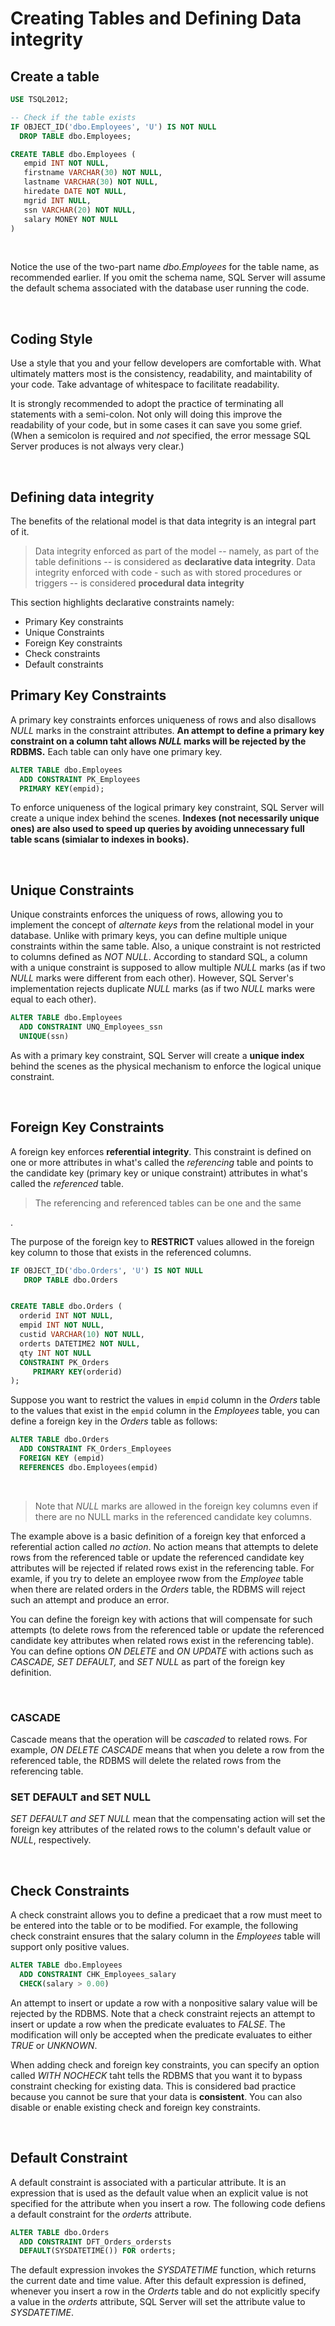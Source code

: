 # Creating Tables and Defining Data integrity

## Create a table

```sql
USE TSQL2012;

-- Check if the table exists
IF OBJECT_ID('dbo.Employees', 'U') IS NOT NULL
  DROP TABLE dbo.Employees;

CREATE TABLE dbo.Employees (
   empid INT NOT NULL,
   firstname VARCHAR(30) NOT NULL,
   lastname VARCHAR(30) NOT NULL,
   hiredate DATE NOT NULL,
   mgrid INT NULL,
   ssn VARCHAR(20) NOT NULL,
   salary MONEY NOT NULL
)
```

<br/>

Notice the use of the two-part name *dbo.Employees* for the table name, as recommended earlier. If you omit the schema name, SQL Server will assume the default schema associated with the database user running the code.


<br/>

## Coding Style
Use a style that you and your fellow developers are comfortable with. What ultimately matters most is the consistency, readability, and maintability of your code. Take advantage of whitespace to facilitate readability.

It is strongly recommended to adopt the practice of terminating all statements with a semi-colon. Not only will doing this improve the readability of your code, but in some cases it can save you some grief. (When a semicolon is required and *not* specified, the error message SQL Server produces is not always very clear.)


<br/>


## Defining data integrity

The benefits of the relational model is that data integrity is an integral part of it.

<blockquote> Data integrity enforced as part of the model -- namely, as part of the table definitions -- is considered as <b>declarative data integrity</b>. Data integrity enforced with code - such as with stored procedures or triggers -- is considered <b>procedural data integrity</b></blockquote>


This section highlights declarative constraints namely:

 - Primary Key constraints
 - Unique Constraints
 - Foreign Key constraints
 - Check constraints
 - Default constraints 


## Primary  Key Constraints

A primary key constraints enforces uniqueness of rows and also disallows *NULL* marks in the constraint attributes. **An attempt to define a primary key constraint on a column taht allows *NULL* marks will be rejected by the RDBMS.** Each table can only have one primary key.

```sql
ALTER TABLE dbo.Employees
  ADD CONSTRAINT PK_Employees
  PRIMARY KEY(empid);

```

To enforce uniqueness of the logical primary key constraint, SQL Server will create a unique index behind the scenes. **Indexes (not necessarily unique ones) are also used to speed up queries by avoiding unnecessary full table scans (simialar to indexes in books).**


<br/>


## Unique Constraints

Unique constraints enforces the uniquess of rows, allowing you to implement the concept of *alternate keys* from the relational model in your database. Unlike with primary keys, you can define multiple unique constraints within the same table. Also, a unique constraint is not restricted to columns defined as *NOT NULL*. According to standard SQL, a column with a unique constraint is supposed to allow multiple *NULL* marks (as if two *NULL* marks were different from each other). However, SQL Server's implementation rejects duplicate *NULL* marks (as if two *NULL* marks were equal to each other).

```sql 
ALTER TABLE dbo.Employees
  ADD CONSTRAINT UNQ_Employees_ssn
  UNIQUE(ssn)
```

As with a primary key constraint, SQL Server will create a **unique index** behind the scenes as the physical mechanism to enforce the logical unique constraint.


<br/>


## Foreign Key Constraints

A foreign key enforces **referential integrity**. This constraint is defined on one or more attributes in what's called the *referencing* table and points to the candidate key (primary key or unique constraint) attributes in what's called the *referenced* table.

<blockquote> The referencing and referenced tables can be one and the same </blockquote>.

The purpose of the foreign key to **RESTRICT** values allowed in the foreign key column to those that exists in the referenced columns.

```sql
IF OBJECT_ID('dbo.Orders', 'U') IS NOT NULL
   DROP TABLE dbo.Orders


CREATE TABLE dbo.Orders (
  orderid INT NOT NULL,
  empid INT NOT NULL,
  custid VARCHAR(10) NOT NULL,
  orderts DATETIME2 NOT NULL, 
  qty INT NOT NULL
  CONSTRAINT PK_Orders
     PRIMARY KEY(orderid)
);

```

Suppose you want to restrict the values in ```empid``` column in the *Orders* table to the values that exist in the ```empid``` column in the *Employees* table, you can define a foreign key in the *Orders* table as follows:

```sql
ALTER TABLE dbo.Orders
  ADD CONSTRAINT FK_Orders_Employees
  FOREIGN KEY (empid)
  REFERENCES dbo.Employees(empid)
```
<br/>

<blockquote>Note that <i>NULL</i> marks are allowed in the foreign key columns even if there are no NULL marks in the referenced candidate key columns.</blockquote>

The example above is a basic definition of a foreign key that enforced a referential action called *no action*. No action means that attempts to delete rows from the referenced table or update the referenced candidate key attributes will be rejected if related rows exist in the referencing table. For examle, if you try to delete an employee rwow from the *Employee* table when there are related orders in the *Orders* table, the RDBMS will reject such an attempt and produce an error.


You can define the foreign key with actions that will compensate for such attempts (to delete rows from the referenced table or update the referenced candidate key attributes when related rows exist in the referencing table). You can define options *ON DELETE* and *ON UPDATE* with actions such as *CASCADE, SET DEFAULT,* and *SET NULL* as part of the foreign key definition.

<br/>

### CASCADE
Cascade means that the operation will be *cascaded* to related rows. For example, *ON DELETE CASCADE* means that when you delete a row from the referenced table, the RDBMS will delete the related rows from the referencing table.


### SET DEFAULT and SET NULL
*SET DEFAULT and SET NULL* mean that the compensating action will set the foreign key attributes of the related rows to the column's default value or *NULL*, respectively.


<br/>

## Check Constraints
A check constraint allows you to define a predicaet that a row must meet to be entered into the table or to be modified. For example, the following check constraint ensures that the salary column in the *Employees* table will support only positive values.

```sql
ALTER TABLE dbo.Employees
  ADD CONSTRAINT CHK_Employees_salary
  CHECK(salary > 0.00)
```

An attempt to insert or update a row with a nonpositive salary value will be rejected by the RDBMS. Note that a check constraint rejects an attempt to insert or update a row when the predicate evaluates to *FALSE*. The modification will only be accepted when the predicate evaluates to either *TRUE* or *UNKNOWN*.

When adding check and foreign key constraints, you can specify an option called *WITH NOCHECK* taht tells the RDBMS that you want it to bypass constraint checking for existing data. This is considered bad practice because you cannot be sure that your data is **consistent**. You can also disable or enable existing check and foreign key constraints.


<br/>


## Default Constraint
A default constraint is associated with a particular attribute. It is an expression that is used as the default value when an explicit value is not specified for the attribute when you insert a row. The following code defiens a default constraint for the *orderts* attribute.

```sql
ALTER TABLE dbo.Orders
  ADD CONSTRAINT DFT_Orders_ordersts
  DEFAULT(SYSDATETIME()) FOR orderts;
```

The default expression invokes the *SYSDATETIME* function, which returns the current date and time value. After this default expression is defined, whenever you insert a row in the *Orderts* table and do not explicitly specify a value in the *orderts* attribute, SQL Server will set the attribute value to *SYSDATETIME*. 

